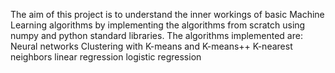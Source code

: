 The aim of this project is to understand the inner workings of basic Machine Learning algorithms by implementing the algorithms from scratch using numpy and python standard libraries.
The algorithms implemented are:
Neural networks
Clustering with K-means and K-means++
K-nearest neighbors
linear regression
logistic regression 
